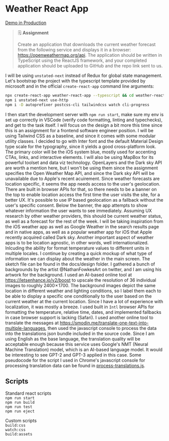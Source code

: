 # Weather React App

[Demo in Production](https://weather-psi.vercel.app)

> 🗒 **Assignment**
>
> Create an application that downloads the current weather forecast from the following service and displays it in a browser: https://openweathermap.org/api. The application should be written in TypeScript using the ReactJS framework, and your completed application should be uploaded to GitHub and the repo link sent to us.

I will be using `unstated-next` instead of Redux for global state management. Let's bootstrap the project with the typescript template provided by microsoft and in the official `create-react-app` command line arguments:

```bash
npx create-react-app weather-react-app --typescript && cd weather-react-app
npm i unstated-next use-http
npm i -D autoprefixer postcss-cli tailwindcss watch cli-progress
```

I then start the development server with `npm run start`, make sure my env is set up correctly in VSCode (verify code formatting, linting and typechecks), and get to the task itself. I will focus on the design a bit more this time since this is an assignment for a frontend software engineer position. I will be using Tailwind CSS as a baseline, and since it comes with some modular utility classes. I decided to go with Inter font and the default Material Design type scale for the typography, since it yields a good cross-platform look. The primary color will be the iOS system blue, mostly used for accenting CTAs, links, and interactive elements. I will also be using MapBox for its powerful toolset and data viz technology. OpenLayers and the Dark sky API are worth a mention here, but I won't be using them since the assignment specifies the Open Weather Map API, and since the Dark sky API will be unavailable due to Apple's recent acuirement.
Since weather forecasts are location specific, it seems the app needs access to the user's geolocation. There are built in browser APIs for that, so there needs to be a banner on the top to enable location access the first time the user visits the site, for a better UX. It's possible to use IP based geolocation as a fallback without the user's specific consent. Below the banner, the app attempts to show whatever information the user wants to see immediately. Assuming UX research by other weather providers, this should be current weather status, as well as a forecast for the rest of the week. I will be taking inspiration from the iOS weather app as well as Google Weather in the search results page and in native apps, as well as a popular weather app for iOS that Apple recently acquired called Dark sky. Another important aspect of weather apps is to be location agnostic, in other words, well internationalized. Inlcuding the ability for format temperature values to different units in multiple locales.
I continue by creating a quick mockup of what type of information we can display about the weather in the main screen. The sketch file can be found in the docs/design folder. I gathered a bunch of backgrounds by the artist @NathanFowkesArt on twitter, and I am using his artwork for the background. I used an AI-based online tool at https://letsenhance.io/v2/boost to upscale the resolution of 36 individual images to roughly 2400 × 1700. The background images depict the same location in different weather and lighting conditions, so I label them each to be able to display a specific one conditionally to the user based on the current weather at the current location.
Since I have a lot of experience with localization, it was mostly a breeze. I used built in `Intl` browser APIs for formatting the temperature, relative time, dates, and implemented fallbacks in case browser support is lacking (Safari). I used another online tool to translate the messages at https://smodin.me/translate-one-text-into-multiple-languages, then used the javascript console to process the data into the translations json bundle included in the source code. Since I am using English as the base language, the translation quality will be acceptable enough because this service uses Google's NMT (Neural Machine Translation) model, which is an AI-based language model. It would be interesting to see GPT-2 and GPT-3 applied in this case. Some pseudocode for the script I used in Chrome's javascript console for processing translation data can be found in [process-translations.js](scripts/process-translations.js).

## Scripts

Standard react scripts  
`npm run start`  
`npm run build`  
`npm run test`  
`npm run eject`

Custom scripts  
`build:css`  
`watch:css`  
`build:assets`

